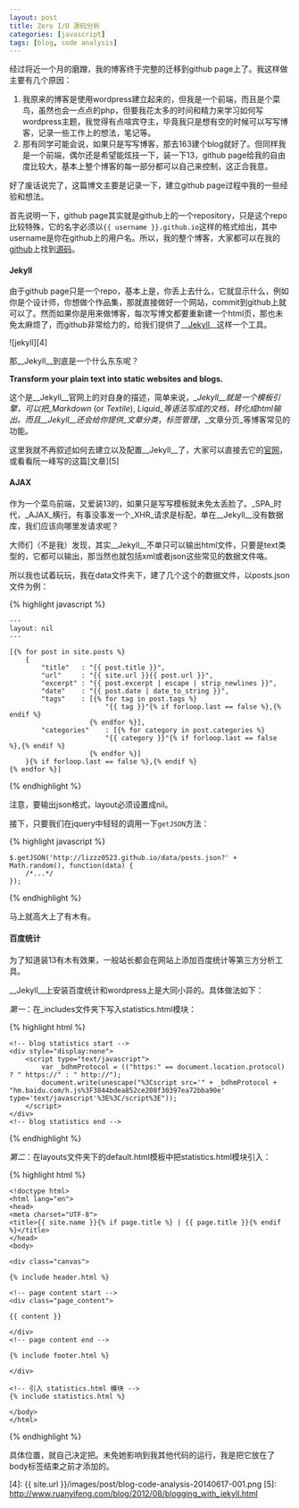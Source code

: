 ```yaml
---
layout: post
title: Zero I/O 源码分析
categories: [javascript]
tags: [blog, code analysis]
---
```



经过将近一个月的磨蹭，我的博客终于完整的迁移到github page上了。我这样做主要有几个原因：

1. 我原来的博客是使用wordpress建立起来的，但我是一个前端，而且是个菜鸟，虽然也会一点点的php，但要我花太多的时间和精力来学习如何写wordpress主题，我觉得有点喧宾夺主，毕竟我只是想有空的时候可以写写博客，记录一些工作上的想法，笔记等。
2. 那有同学可能会说，如果只是写写博客，那去163建个blog就好了。但同样我是一个前端，偶尔还是希望能炫技一下，装一下13，github page给我的自由度比较大，基本上整个博客的每一部分都可以自己来控制，这正合我意。

好了废话说完了，这篇博文主要是记录一下，建立github page过程中我的一些经验和想法。

首先说明一下，github page其实就是github上的一个repository，只是这个repo比较特殊，它的名字必须以`{{ username }}.github.io`这样的格式给出，其中username是你在github上的用户名。所以，我的整个博客，大家都可以在我的[github][1]上找到[源码][2]。


#### Jekyll

由于github page只是一个repo，基本上是，你丢上去什么，它就显示什么，例如你是个设计师，你想做个作品集，那就直接做好一个网站，commit到github上就可以了。然而如果你是用来做博客，每次写博文都要重新建一个html页，那也未免太麻烦了，而github非常给力的，给我们提供了__[Jekyll][3]__这样一个工具。

![jekyll][4]

那__Jekyll__到底是一个什么东东呢？

__Transform your plain text into static websites and blogs.__

这个是__Jekyll__官网上的对自身的描述，简单来说，__Jekyll__就是一个模板引擎，可以把_Markdown_ (or _Textile_), _Liquid_等语法写成的文档，转化成html输出。而且__Jekyll__还会给你提供_文章分类_，_标签管理_，_文章分页_等博客常见的功能。 

这里我就不再叙述如何去建立以及配置__Jekyll__了，大家可以直接去它的[官网][3]，或看看阮一峰写的这篇[文章][5]


#### AJAX

作为一个菜鸟前端，又爱装13的，如果只是写写模板就未免太丢脸了。_SPA_时代，_AJAX_横行。有事没事发一个_XHR_请求是标配，单在__Jekyll__没有数据库，我们应该向哪里发请求呢？

大师们（不是我）发现，其实__Jekyll__不单只可以输出html文件，只要是text类型的，它都可以输出，那当然也就包括xml或者json这些常见的数据文件咯。

所以我也试着玩玩，我在data文件夹下，建了几个这个的数据文件，以posts.json文件为例：

{% highlight javascript %}

    ---
    layout: nil
    ---

    [{% for post in site.posts %}
        {
            "title"   : "{{ post.title }}",
            "url"     : "{{ site.url }}{{ post.url }}",
            "excerpt" : "{{ post.excerpt | escape | strip_newlines }}",
            "date"    : "{{ post.date | date_to_string }}",
            "tags"    : [{% for tag in post.tags %}
                            "{{ tag }}"{% if forloop.last == false %},{% endif %}
                        {% endfor %}],
            "categories"    : [{% for category in post.categories %}
                            "{{ category }}"{% if forloop.last == false %},{% endif %}
                        {% endfor %}]
        }{% if forloop.last == false %},{% endif %}
    {% endfor %}]

{% endhighlight %}

注意，要输出json格式，layout必须设置成nil。

接下，只要我们在jquery中轻轻的调用一下`getJSON`方法：

{% highlight javascript %}

    $.getJSON('http://lizzz0523.github.io/data/posts.json?' + Math.random(), function(data) {
        /*...*/
    });

{% endhighlight %}

马上就高大上了有木有。


#### 百度统计

为了知道装13有木有效果，一般站长都会在网站上添加百度统计等第三方分析工具。

__Jekyll__上安装百度统计和wordpress上是大同小异的。具体做法如下：

_第一_：在_includes文件夹下写入statistics.html模块：

{% highlight html %}

    <!-- blog statistics start -->
    <div style="display:none">
        <script type="text/javascript">
            var _bdhmProtocol = (("https:" == document.location.protocol) ? " https://" : " http://");
            document.write(unescape("%3Cscript src='" + _bdhmProtocol + "hm.baidu.com/h.js%3F3844bdea852ce208f30397ea72bba90e' type='text/javascript'%3E%3C/script%3E"));
        </script>
    </div>
    <!-- blog statistics end -->

{% endhighlight %}

_第二_：在layouts文件夹下的default.html模板中把statistics.html模块引入：

{% highlight html %}

    <!doctype html>
    <html lang="en">
    <head>
    <meta charset="UTF-8">
    <title>{{ site.name }}{% if page.title %} | {{ page.title }}{% endif %}</title>
    </head>
    <body>

    <div class="canvas">

    {% include header.html %}

    <!-- page content start -->
    <div class="page_content">

    {{ content }}

    </div>
    <!-- page content end -->

    {% include footer.html %}

    </div>

    <!-- 引入 statistics.html 模块 -->
    {% include statistics.html %}

    </body>
    </html>

{% endhighlight %}

具体位置，就自己决定把。未免她影响到我其他代码的运行，我是把它放在了body标签结束之前才添加的。


[1]: https://github.com/lizzz0523
[2]: https://github.com/lizzz0523/lizzz0523.github.io
[3]: http://jekyllrb.com/
[4]: {{ site.url }}/images/post/blog-code-analysis-20140617-001.png
[5]: http://www.ruanyifeng.com/blog/2012/08/blogging_with_jekyll.html